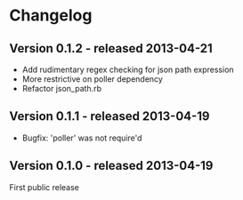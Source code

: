 Changelog
=========

Version 0.1.2 - released 2013-04-21
-------------

* Add rudimentary regex checking for json path expression
* More restrictive on poller dependency
* Refactor json_path.rb

Version 0.1.1 - released 2013-04-19
-------------

* Bugfix: 'poller' was not require'd

Version 0.1.0 - released 2013-04-19
-------------

First public release